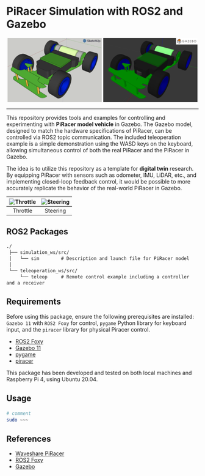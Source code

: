# PiRacer Simulation with ROS2 and Gazebo

<div width="100%" align="center">
    <img width="49%" src="/images/design.png">
    <img width="49%" src="/images/model.png">
</div>

---

This repository provides tools and examples for controlling and experimenting with **PiRacer model vehicle** in Gazebo. The Gazebo model, designed to match the hardware specifications of PiRacer, can be controlled via ROS2 topic communication. The included teleoperation example is a simple demonstration using the WASD keys on the keyboard, allowing simultaneous control of both the real PiRacer and the PiRacer in Gazebo.

The idea is to utilize this repository as a template for **digital twin** research. By equipping PiRacer with sensors such as odometer, IMU, LiDAR, etc., and implementing closed-loop feedback control, it would be possible to more accurately replicate the behavior of the real-world PiRacer in Gazebo.

| ![Throttle](/images/throttle.gif) | ![Steering](/images/steering.gif) |
|:---:|:---:|
| Throttle | Steering |

## ROS2 Packages

```shell
./
 ├── simulation_ws/src/
 │   └── sim        # Description and launch file for PiRacer model
 │
 └── teleoperation_ws/src/
     └── teleop     # Remote control example including a controller and a receiver
```

## Requirements

Before using this package, ensure the following prerequisites are installed: `Gazebo 11` with `ROS2 Foxy` for control, `pygame` Python library for keyboard input, and the `piracer` library for physical Piracer control.

- [ROS2 Foxy](https://docs.ros.org/en/foxy/Installation/Ubuntu-Install-Debians.html)
- [Gazebo 11](https://fdeantoni.medium.com/ros2-dev-with-gazebo-11-3f1795bba33)
- [pygame](https://pypi.org/project/pygame/)
- [piracer](https://github.com/twyleg/piracer_py)

This package has been developed and tested on both local machines and Raspberry Pi 4, using Ubuntu 20.04.

## Usage

```bash
# comment
sudo ~~~
```

## References

- [Waveshare PiRacer](https://www.waveshare.com/wiki/PiRacer_AI_Kit)
- [ROS2 Foxy](https://docs.ros.org/en/foxy/index.html)
- [Gazebo](https://classic.gazebosim.org/)